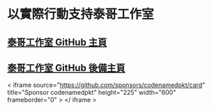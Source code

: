 # 以實際行動支持泰哥工作室

## [泰哥工作室 GitHub 主頁](https://github.com/codenamedpkt)
## [泰哥工作室 GitHub 後備主頁](https://github.com/codenamedpktbusiness)

< iframe source="https://github.com/sponsors/codenamedpkt/card" title="Sponsor codenamedpkt" height="225" width="600" frameborder="0" > </ iframe >

